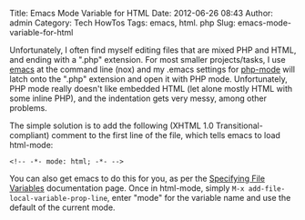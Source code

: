Title: Emacs Mode Variable for HTML
Date: 2012-06-26 08:43
Author: admin
Category: Tech HowTos
Tags: emacs, html. php
Slug: emacs-mode-variable-for-html

Unfortunately, I often find myself editing files that are mixed PHP and
HTML, and ending with a ".php" extension. For most smaller
projects/tasks, I use [emacs](http://www.gnu.org/software/emacs/) at the
command line (nox) and my .emacs settings for
[php-mode](http://php-mode.sourceforge.net/) will latch onto the ".php"
extension and open it with PHP mode. Unfortunately, PHP mode really
doesn't like embedded HTML (let alone mostly HTML with some inline PHP),
and the indentation gets very messy, among other problems.

The simple solution is to add the following (XHTML 1.0
Transitional-compliant) comment to the first line of the file, which
tells emacs to load html-mode:

~~~~{.html}
<!-- -*- mode: html; -*- -->
~~~~

You can also get emacs to do this for you, as per the [Specifying File
Variables](http://www.gnu.org/software/emacs/manual/html_node/emacs/Specifying-File-Variables.html)
documentation page. Once in html-mode, simply `M-x
add-file-local-variable-prop-line`, enter "mode" for the variable
name and use the default of the current mode.
